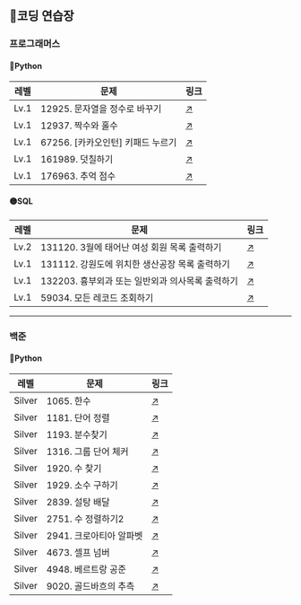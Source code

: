 ## 📃코딩 연습장

### 프로그래머스
#### 🔵Python
|레벨|문제|링크|
| ----- | ----- | -----| 
|Lv.1|12925. 문자열을 정수로 바꾸기|[↗️](프로그래머스/1/12925. 문자열을 정수로 바꾸기)|
|Lv.1|12937. 짝수와 홀수|[↗️](프로그래머스/1/12937. 짝수와 홀수)|
|Lv.1|67256. [카카오인턴] 키패드 누르기|[↗️](프로그래머스/1/67256. ［카카오 인턴］ 키패드 누르기)|
|Lv.1|161989. 덧칠하기|[↗️](프로그래머스/1/161989. 덧칠하기)|
|Lv.1|176963. 추억 점수|[↗️](프로그래머스/1/176963. 추억 점수)|

#### 🟡SQL
|레벨|문제|링크|
| ----- | ----- |-----| 
|Lv.2|131120. 3월에 태어난 여성 회원 목록 출력하기|[↗️](프로그래머스/2/131120. 3월에 태어난 여성 회원 목록 출력하기)|
|Lv.1|131112. 강원도에 위치한 생산공장 목록 출력하기|[↗️](프로그래머스/1/131112. 강원도에 위치한 생산공장 목록 출력하기)|
|Lv.1|132203. 흉부외과 또는 일반외과 의사목록 출력하기|[↗️](프로그래머스/1/132203. 흉부외과 또는 일반외과 의사 목록 출력하기)|
|Lv.1|59034. 모든 레코드 조회하기|[↗️](프로그래머스/1/59034. 모든 레코드 조회하기)|

---

### 백준
#### 🔵Python
|레벨|문제|링크|
|-----|-----|-----|
|Silver|1065. 한수|[↗️](백준/Silver/1065. 한수)|
|Silver|1181. 단어 정렬|[↗️](백준/Silver/1181. 단어 정렬)|
|Silver|1193. 분수찾기|[↗️](백준/Silver/1193. 분수찾기)|
|Silver|1316. 그룹 단어 체커|[↗️](백준/Silver/1316. 그룹 단어 체커)|
|Silver|1920. 수 찾기|[↗️](백준/Silver/1920. 수 찾기)|
|Silver|1929. 소수 구하기|[↗️](백준/Silver/1929. 소수 구하기)|
|Silver|2839. 설탕 배달|[↗️](백준/Silver/2839. 설탕 배달)|
|Silver|2751. 수 정렬하기2|[↗️](백준/Silver/2751. 수 정렬하기 2)|
|Silver|2941. 크로아티아 알파벳|[↗️](백준/Silver/2941. 크로아티아 알파벳)|
|Silver|4673. 셀프 넘버|[↗️](백준/Silver/4673. 셀프 넘버)|
|Silver|4948. 베르트랑 공준|[↗️](백준/Silver/4948. 베르트랑 공준)|
|Silver|9020. 골드바흐의 추측|[↗️](백준/Silver/9020. 골드바흐의 추측)|



